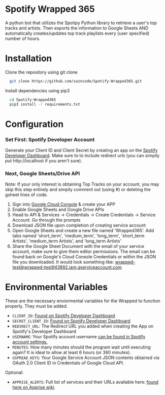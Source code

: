 # Spotify Wrapped 365 
A python bot that utilizes the Spotipy Python library to retrieve a user's top tracks and artists. Then exports the information to Google Sheets AND automatically creates/updates top track playlists every (user specified) number of hours. 


# Installation
Clone the repository using git clone
```bash
  git clone https://github.com/sazncode/Spotify-Wrapped365.git
  ```
Install dependencies using pip3
```bash
  cd Spotify-Wrapped365
  pip3 install -r requirements.txt
```
# Configuration 
### Set First: Spotify Developer Account
Generate your Client ID and Client Secret by creating an app on the [Spotify Developer Dashboard](https://developer.spotify.com/dashboard/). Make sure to to include redirect urls (you can simpily put http://localhost if you aren't sure). 

### Next, Google Sheets/Drive API

Note: 
If your only interest is obtaining Top Tracks on your account, you may skip this step entirely and simpily comment out (using #) or deleting the gsheet lines of code.

1. Sign into [Google Cloud Console](https://console.cloud.google.com/) & create your APP
2. Enable Google Sheets and Google Drive APIs
3. Head to API & Services -> Credentials ->  Create Credentials -> Service Account. Go through the prompts
4. Download JSON file upon completion of creating service account
5. Open Google Sheets and create a new file named 'Wrapped365'. Add tabs named 'short_term', 'medium_term', 'long_term', 'short_term Artists', 'medium_term Artists', and 'long_term Artists'
6. Share the Google Sheet Document with the email of your service account, make sure to give them editor permissions. The email can be found back on Google's Cloud Console Credentials or within the JSON file you downloaded. It would look something like: wrapped-test@wrapped-test943892.iam.gserviceaccount.com

# Environmental Variables
These are the necessary enviormental variables for the Wrapped to function properly. They must be added.
- `CLIENT_ID`: [Found on Spotify Developer Dashboard](https://developer.spotify.com/dashboard/)
- `SECRET_CLIENT_ID`: [Found on Spotify Developer Dashboard](https://developer.spotify.com/dashboard/)
- `REDIRECT_URL`: The Redirect URL you added when creating the App on Spotify's Developer Dashboard
- `USERNAME`: Your Spotify account username [can be found in Spotify account settings.]([https://developer.spotify.com/dashboard/](https://www.spotify.com/us/account/overview/?utm_source=spotify&utm_medium=menu&utm_campaign=your_account))
- `MINUTES`: How many minutes should the program wait until executing again? It is ideal to allow at least 6 hours (or 360 minutes).
- `GSPREAD_KEYS`: Your Google Service Account JSON contents obtained via OAuth 2.0 Client ID in Credentials of Google Cloud API.

Optional:
- `APPRISE_ALERTS`:  Full list of services and their URLs available here: [found here on Apprise wiki](https://github.com/caronc/apprise/wiki).
